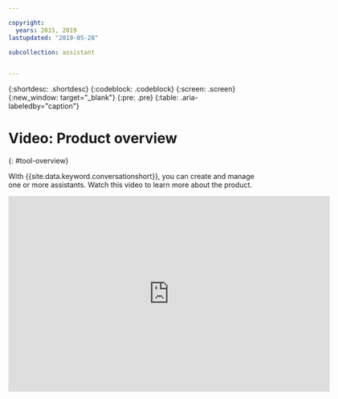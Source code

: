 ```yaml
---

copyright:
  years: 2015, 2019
lastupdated: "2019-05-28"

subcollection: assistant


---
```


{:shortdesc: .shortdesc}
{:codeblock: .codeblock}
{:screen: .screen}
{:new_window: target="_blank"}
{:pre: .pre}
{:table: .aria-labeledby="caption"}

# Video: Product overview
{: #tool-overview}

With {{site.data.keyword.conversationshort}}, you can create and manage one or more assistants. Watch this video to learn more about the product.

<p>
  <div class="embed-responsive embed-responsive-16by9">
    <iframe class="embed-responsive-item" id="youtubeplayer" title="Watson Assistant product overview" type="text/html" width="640" height="390" src="https://www.youtube.com/embed/h-u-5f8fZtc?rel=0" frameborder="0" webkitallowfullscreen mozallowfullscreen allowfullscreen> </iframe>
  </div>
</p>
